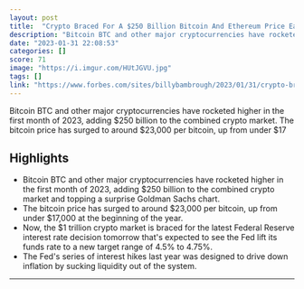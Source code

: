 ```yaml
---
layout: post
title:  "Crypto Braced For A $250 Billion Bitcoin And Ethereum Price Earthquake"
description: "Bitcoin BTC and other major cryptocurrencies have rocketed higher in the first month of 2023, adding $250 billion to the combined crypto market. The bitcoin price has surged to around $23,000 per bitcoin, up from under $17"
date: "2023-01-31 22:08:53"
categories: []
score: 71
image: "https://i.imgur.com/HUtJGVU.jpg"
tags: []
link: "https://www.forbes.com/sites/billybambrough/2023/01/31/crypto-braced-for-a-250-billion-bitcoin-and-ethereum-price-earthquake/?sh=211c45e6541e"
---
```


Bitcoin BTC and other major cryptocurrencies have rocketed higher in the first month of 2023, adding $250 billion to the combined crypto market. The bitcoin price has surged to around $23,000 per bitcoin, up from under $17

## Highlights

- Bitcoin BTC and other major cryptocurrencies have rocketed higher in the first month of 2023, adding $250 billion to the combined crypto market and topping a surprise Goldman Sachs chart.
- The bitcoin price has surged to around $23,000 per bitcoin, up from under $17,000 at the beginning of the year.
- Now, the $1 trillion crypto market is braced for the latest Federal Reserve interest rate decision tomorrow that's expected to see the Fed lift its funds rate to a new target range of 4.5% to 4.75%.
- The Fed's series of interest hikes last year was designed to drive down inflation by sucking liquidity out of the system.

---
